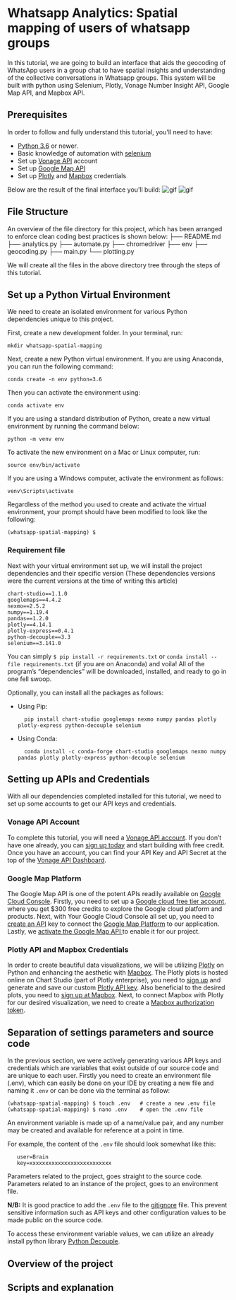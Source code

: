# Whatsapp Analytics: Spatial mapping of users of whatsapp groups 

In this tutorial, we are going to build an interface that aids the geocoding of WhatsApp users in a group chat to have spatial insights and understanding of the collective conversations in Whatsapp groups. This system will be built with python using Selenium, Plotly, Vonage Number Insight API, Google Map API, and Mapbox API.

## Prerequisites
In order to follow and fully understand this tutorial, you'll need to have:
- [Python 3.6](https://www.python.org/) or newer.
- Basic knowledge of automation with [selenium]('https://selenium-python.readthedocs.io/index.html)
- Set up [Vonage API]('https://www.vonage.com/') account
- Set up [Google Map API]('https://developers.google.com/maps/documentation')
- Set up [Plotly]('https://plotly.com/') and [Mapbox]('https://www.mapbox.com/') credentials

Below are the result of the final interface you’ll build:
![gif](./images/overview-1.gif)
![gif](./images/overview-2.gif)

## File Structure
An overview of the file directory for this project, which has been arranged to enforce clean coding best practices is shown below:
├── README.md
├── analytics.py
├── automate.py
├── chromedriver
├── env
├── geocoding.py
├── main.py
└── plotting.py

We will create all the files in the above directory tree through the steps of this tutorial.

## Set up a Python Virtual Environment

We need to create an isolated environment for various Python dependencies unique to this project.

First, create a new development folder. In your terminal, run:

```
mkdir whatsapp-spatial-mapping
```
Next, create a new Python virtual environment. If you are using Anaconda, you can run the following command:

```
conda create -n env python=3.6
```
Then you can activate the environment using:

```
conda activate env
```

If you are using a standard distribution of Python, create a new virtual environment by running the command below:

```
python -m venv env
```

To activate the new environment on a Mac or Linux computer, run:

```
source env/bin/activate
```

If you are using a Windows computer, activate the environment as follows:

```
venv\Scripts\activate
```

Regardless of the method you used to create and activate the virtual environment, your prompt should have been modified to look like the following:

```
(whatsapp-spatial-mapping) $
```

### Requirement file
Next with your virtual environment set up, we will install the project dependencies and their specific version (These dependencies versions were the current versions at the time of writing this article)

```
chart-studio==1.1.0
googlemaps==4.4.2
nexmo==2.5.2
numpy==1.19.4
pandas==1.2.0
plotly==4.14.1
plotly-express==0.4.1
python-decouple==3.3
selenium==3.141.0
```

You can simply `$ pip install -r requirements.txt` or `conda install --file requirements.txt` (if you are on Anaconda) and voila! All of the program’s “dependencies” will be downloaded, installed, and ready to go in one fell swoop.

Optionally, you can install all the packages as follows:

- Using Pip:
  ```
    pip install chart-studio googlemaps nexmo numpy pandas plotly plotly-express python-decouple selenium
  ```
- Using Conda:
  ```
    conda install -c conda-forge chart-studio googlemaps nexmo numpy pandas plotly plotly-express python-decouple selenium
  ```

## Setting up APIs and Credentials
With all our dependencies completed installed for this tutorial, we need to set up some accounts to get our API keys and credentials.

### Vonage API Account
To complete this tutorial, you will need a [Vonage API account]('https://dashboard.nexmo.com/sign-in'). If you don’t have one already, you can [sign up today]('https://dashboard.nexmo.com/sign-up') and start building with free credit. Once you have an account, you can find your API Key and API Secret at the top of the [Vonage API Dashboard]('https://dashboard.nexmo.com/sign-in').

### Google Map Platform 
The Google Map API is one of the potent APIs readily available on [Google Cloud Console]('https://console.cloud.google.com/'). Firstly, you need to set up a [Google cloud free tier account]('https://cloud.google.com/free'), where you get $300 free credits to explore the Google cloud platform and products.  Next, with Your Google Cloud Console all set up, you need to [create an API]('https://developers.google.com/maps/documentation/javascript/get-api-key') key to connect the [Google Map Platform]('https://cloud.google.com/maps-platform') to our application. Lastly, we [activate the Google Map API ]('https://cloud.google.com/service-usage/docs/enable-disable') to enable it for our project.

### Plotly API and Mapbox Credentials
In order to create beautiful data visualizations, we will be utilizing [Plotly]('https://plotly.com/') on Python and enhancing the aesthetic with [Mapbox]('https://www.mapbox.com/'). The Plotly plots is hosted online on Chart Studio (part of Plotly enterprise), you need to [sign up]('https://chart-studio.plotly.com/Auth/login/#/') and generate and save our custom [Plotly API key]('https://plotly.com/python/getting-started-with-chart-studio/'). Also beneficial to the desired plots, you need to [sign up at Mapbox]('https://account.mapbox.com/auth/signup/'). Next, to connect Mapbox with Plotly for our desired visualization, we need to create a [Mapbox authorization token]('https://docs.mapbox.com/help/tutorials/get-started-tokens-api/').

## Separation of settings parameters and source code
In the previous section, we were actively generating various API keys and credentials which are variables that exist outside of our source code and are unique to each user. 
Firstly you need to create an environment file (.env), which can easily be done on your IDE by creating a new file and naming it `.env` or can be done via the terminal as follow:
```
(whatsapp-spatial-mapping) $ touch .env   # create a new .env file
(whatsapp-spatial-mapping) $ nano .env    # open the .env file 
```
 An environment variable is made up of a name/value pair, and any number may be created and available for reference at a point in time.

 For example, the content of the `.env` file should look somewhat like this:
 ```
    user=Brain
    key=xxxxxxxxxxxxxxxxxxxxxxxxxx
 ```

Parameters related to the project, goes straight to the source code. Parameters related to an instance of the project, goes to an environment file. 

**N/B:** It is good practice to add the `.env` file to the [gitignore]('https://git-scm.com/docs/gitignore') file. This prevent sensitive information such as API keys and other configuration values to be made public on the source code.

To access these environment variable values, we can utilize an already install python library [Python Decouple]('https://pypi.org/project/python-decouple/').

## Overview of the project

## Scripts and explanation